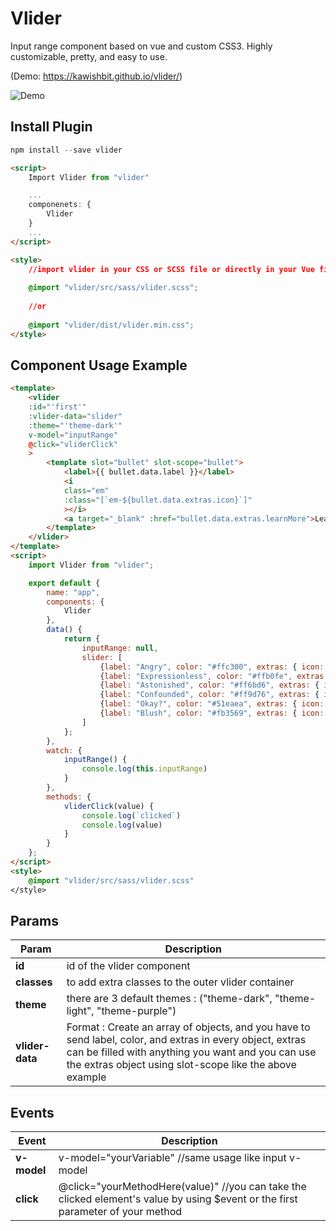 # Vlider

Input range component based on vue and custom CSS3. Highly customizable, pretty, and easy to use.

(Demo: https://kawishbit.github.io/vlider/)

![Demo](https://raw.githubusercontent.com/kawisphoenix/vlider/master/vlider.gif "Demo")

## Install Plugin

```js
npm install --save vlider
```

```html
<script>
    Import Vlider from "vlider"

    ...
    componenets: {
        Vlider
    }
    ...
</script>

<style>
    //import vlider in your CSS or SCSS file or directly in your Vue file
    
    @import "vlider/src/sass/vlider.scss";
    
    //or
    
    @import "vlider/dist/vlider.min.css";
</style>
```

## Component Usage Example

```html
<template>
    <vlider
    :id="'first'"
    :vlider-data="slider"
    :theme="'theme-dark'"
    v-model="inputRange"
    @click="vliderClick"
    >
        <template slot="bullet" slot-scope="bullet">
            <label>{{ bullet.data.label }}</label>
            <i
            class="em"
            :class="[`em-${bullet.data.extras.icon}`]"
            ></i> 
            <a target="_blank" :href="bullet.data.extras.learnMore">Learn more ?</a>
        </template>
    </vlider>
</template>
<script>
    import Vlider from "vlider";

    export default {
        name: "app",
        components: {
            Vlider
        },
        data() {
            return {
                inputRange: null,
                slider: [
                    {label: "Angry", color: "#ffc300", extras: { icon: 'angry', learnMore: 'http://localhost/'}},
                    {label: "Expressionless", color: "#ffb0fe", extras: { icon: 'expressionless', learnMore: 'http://localhost/'}},
                    {label: "Astonished", color: "#ff6bd6", extras: { icon: 'astonished', learnMore: 'http://localhost/'}},
                    {label: "Confounded", color: "#ff9d76", extras: { icon: 'confounded', learnMore: 'http://localhost/'}},
                    {label: "Okay?", color: "#51eaea", extras: { icon: 'face_with_raised_eyebrow', learnMore: 'http://localhost/'}},
                    {label: "Blush", color: "#fb3569", extras: { icon: 'blush', learnMore: 'http://localhost/'}}
                ]
            };
        },
        watch: {
            inputRange() {
                console.log(this.inputRange)
            }
        },
        methods: {
            vliderClick(value) {
                console.log(`clicked`)
                console.log(value)
            }
        }
    };
</script>
<style>
    @import "vlider/src/sass/vlider.scss"
</style>
```

## Params

Param | Description 
--- | ---
**id** | id of the vlider component
**classes** | to add extra classes to the outer vlider container
**theme** | there are 3 default themes : ("theme-dark", "theme-light", "theme-purple")
**vlider-data** | Format : Create an array of objects, and you have to send label, color, and extras in every object, extras can be filled with anything you want and you can use the extras object using slot-scope like the above example


## Events

Event | Description
--- | ---
**v-model** | v-model="yourVariable" //same usage like input v-model
**click** | @click="yourMethodHere(value)" //you can take the clicked element's value by using $event or the first parameter of your method


